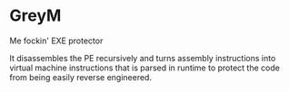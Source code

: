 # GreyM
Me fockin' EXE protector

It disassembles the PE recursively and turns assembly instructions into virtual machine instructions that is parsed in runtime to protect the code from being easily reverse engineered.
